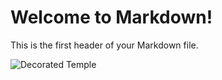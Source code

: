 # Welcome to Markdown!

This is the first header of your Markdown file.

![Decorated Temple](https://octodex.github.com/images/surftocat.png)

<!-- Triggering GitHub Actions to resume GitHub Skills -->

